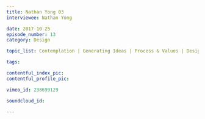 ```yaml
---
title: Nathan Yong 03
interviewee: Nathan Yong

date: 2017-10-25
episode_number: 13
category: Design

topic_list: Contemplation | Generating Ideas | Process & Values | Design Speak

tags:

contentful_index_pic:
contentful_profile_pic:

vimeo_id: 238699129

soundcloud_id:

---
```

